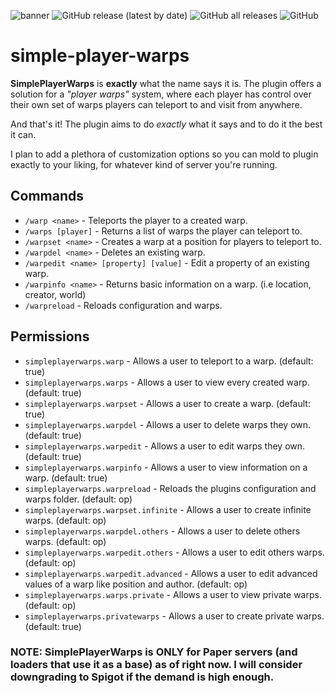 ![banner](https://github.com/ImCodist/simple-player-warps/assets/50346006/eb747521-73da-4959-bfd9-bd279021b2f2)
![GitHub release (latest by date)](https://img.shields.io/github/v/release/ImCodist/simple-player-warps?style=flat-square)
![GitHub all releases](https://img.shields.io/github/downloads/ImCodist/simple-player-warps/total?style=flat-square)
![GitHub](https://img.shields.io/github/license/ImCodist/simple-player-warps?style=flat-square)

# simple-player-warps
**SimplePlayerWarps** is **exactly** what the name says it is.
The plugin offers a solution for a *"player warps"* system, where each player has control over their own set of warps players can teleport to and visit from anywhere.

And that's it! The plugin aims to do *exactly* what it says and to do it the best it can.

I plan to add a plethora of customization options so you can mold to plugin exactly to your liking, for whatever kind of server you're running.

## Commands
- `/warp <name>` - Teleports the player to a created warp.
- `/warps [player]` - Returns a list of warps the player can teleport to.
- `/warpset <name>` - Creates a warp at a position for players to teleport to.
- `/warpdel <name>` - Deletes an existing warp.
- `/warpedit <name> [property] [value]` - Edit a property of an existing warp.
- `/warpinfo <name>` - Returns basic information on a warp. (i.e location, creator, world)
- `/warpreload` - Reloads configuration and warps.

## Permissions
- `simpleplayerwarps.warp` - Allows a user to teleport to a warp. (default: true)
- `simpleplayerwarps.warps` - Allows a user to view every created warp. (default: true)
- `simpleplayerwarps.warpset` - Allows a user to create a warp. (default: true)
- `simpleplayerwarps.warpdel` - Allows a user to delete warps they own. (default: true)
- `simpleplayerwarps.warpedit` - Allows a user to edit warps they own. (default: true)
- `simpleplayerwarps.warpinfo` - Allows a user to view information on a warp. (default: true)
- `simpleplayerwarps.warpreload` - Reloads the plugins configuration and warps folder. (default: op)
- `simpleplayerwarps.warpset.infinite` - Allows a user to create infinite warps. (default: op)
- `simpleplayerwarps.warpdel.others` - Allows a user to delete others warps. (default: op)
- `simpleplayerwarps.warpedit.others` - Allows a user to edit others warps. (default: op)
- `simpleplayerwarps.warpedit.advanced` - Allows a user to edit advanced values of a warp like position and author. (default: op)
- `simpleplayerwarps.warps.private` - Allows a user to view private warps. (default: op)
- `simpleplayerwarps.privatewarps` - Allows a user to create private warps. (default: true)

### NOTE: SimplePlayerWarps is ONLY for Paper servers (and loaders that use it as a base) as of right now. I will consider downgrading to Spigot if the demand is high enough.

